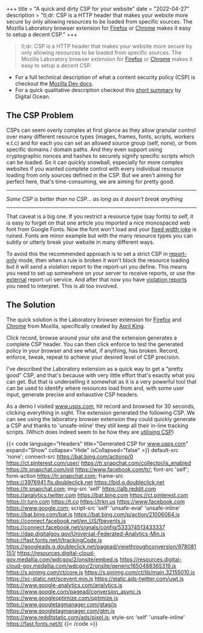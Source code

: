 +++
title = "A quick and dirty CSP for your website"
date = "2022-04-27"
description = "tl;dr: CSP is a HTTP header that makes your website more secure by only allowing resources to be loaded from specific sources. The Mozilla Laboratory browser extension for [Firefox](https://addons.mozilla.org/en-US/firefox/addon/laboratory-by-mozilla) or [Chrome](https://chrome.google.com/webstore/detail/laboratory/mjcamldajgnpgjcpacomkgfhccnibldg) makes it easy to setup a decent CSP."
+++

> tl;dr: CSP is a HTTP header that makes your website more secure by only allowing resources to be loaded from specific sources. The Mozilla Laboratory browser extension for [Firefox](https://addons.mozilla.org/en-US/firefox/addon/laboratory-by-mozilla) or [Chrome](https://chrome.google.com/webstore/detail/laboratory/mjcamldajgnpgjcpacomkgfhccnibldg) makes it easy to setup a decent CSP. 

- For a full technical description of what a content security policy (CSP) is checkout the [Mozilla Dev docs](https://developer.mozilla.org/en-US/docs/Web/HTTP/CSP).
- For a quick qualitative description checkout this [short summary](https://www.digitalocean.com/community/tutorials/what-is-a-content-security-policy) by Digital Ocean.

## The CSP Problem

CSPs can seem overly complex at first glance as they allow granular control over many different resource types (images, frames, fonts, scripts, workers e.t.c) and for each you can set an allowed source group (self, none), or from specific domains / domain paths. And they even support using cryptographic nonces and hashes to securely signify specific scripts which can be loaded. So it can quickly snowball, especially for more complex websites if you wanted complete control with every individual resource loading from only sources defined in the CSP. But we aren't aiming for perfect here, that's time-consuming, we are aiming for pretty good. 

---

_Some CSP is better than no CSP... as long as it doesn't break anything_

---

That caveat is a big one. If you restrict a resource type (say fonts) to self, it is easy to forget on that one article you imported a nice monospaced web font from Google Fonts. Now the font won't load and your [fixed width joke](https://xkcd.com/276/) is ruined. Fonts are minor example but with the many resource types you can subtly or utterly break your website in many different ways. 

To avoid this the recommended approach is to set a strict CSP in [report-only](https://developer.mozilla.org/en-US/docs/Web/HTTP/CSP#testing_your_policy) mode, then when a rule is broken it won't block the resource loading but it will send a violation report to the report-uri you define. This means you need to set up somewhere on your server to receive reports, or use the [external](https://report-uri.com/) report-uri service. And after that now you have [violation reports](https://developer.mozilla.org/en-US/docs/Web/HTTP/CSP#sample_violation_report) you need to interpret. This is all too involved.

## The Solution
The quick solution is the Laboratory browser extension for [Firefox](https://addons.mozilla.org/en-US/firefox/addon/laboratory-by-mozilla/) and [Chrome](https://chrome.google.com/webstore/detail/laboratory/mjcamldajgnpgjcpacomkgfhccnibldg) from Mozilla, specifically created by [April King](https://github.com/april/laboratory).

Click record, browse around your site and the extension generates a complete CSP header. You can then click enforce to test the generated policy in your browser and see what, if anything, has broken. Record, enforce, tweak, repeat to achieve your desired level of CSP precision.

I've described the Laboratory extension as a quick way to get a "pretty good" CSP, and that's because with very little effort that's exactly what you can get. But that is underselling it somewhat as it is a very powerful tool that can be used to identify where resources load from and, with some user input, generate precise and exhaustive CSP headers.

As a demo I visited www.usps.com, hit record and browsed for 30 seconds, clicking everything in sight. The extension generated the following CSP. We can see using the laboratory browser extension they could quickly generate a CSP and thanks to 'unsafe-inline' they still keep all their in-line tracking scripts. (Which does indeed seem to be how they are [utilising CSP](https://observatory.mozilla.org/analyze/www.usps.com))

{{< code language="Headers" title="Generated CSP for www.usps.com" expand="Show" collapse="Hide" isCollapsed="false" >}}
default-src 'none';
connect-src https://bat.bing.com/actionp/0 https://ct.pinterest.com/user/ https://tr.snapchat.com/collector/is_enabled https://tr.snapchat.com/init https://www.facebook.com/tr/;
font-src 'self';
form-action https://tr.snapchat.com;
frame-src https://3976941.fls.doubleclick.net https://bid.g.doubleclick.net https://tr.snapchat.com;
img-src 'self' https://alb.reddit.com https://analytics.twitter.com https://bat.bing.com https://ct.pinterest.com https://r.turn.com https://t.co https://trkn.us https://www.facebook.com https://www.google.com;
script-src 'self' 'unsafe-eval' 'unsafe-inline' https://bat.bing.com/bat.js https://bat.bing.com/p/action/21006064.js https://connect.facebook.net/en_US/fbevents.js https://connect.facebook.net/signals/config/533374513433337 https://dap.digitalgov.gov/Universal-Federated-Analytics-Min.js https://fast.fonts.net/t/trackingCode.js https://googleads.g.doubleclick.net/pagead/viewthroughconversion/978081151/ https://resources.digital-cloud-gov.medallia.com/wdcgov/2/onsite/embed.js https://resources.digital-cloud-gov.medallia.com/wdcgov/2/onsite/generic1650488365319.js https://s.pinimg.com/ct/core.js https://s.pinimg.com/ct/lib/main.32155010.js https://sc-static.net/scevent.min.js https://static.ads-twitter.com/uwt.js https://www.google-analytics.com/analytics.js https://www.google.com/pagead/conversion_async.js https://www.googleoptimize.com/optimize.js https://www.googletagmanager.com/gtag/js https://www.googletagmanager.com/gtm.js https://www.redditstatic.com/ads/pixel.js;
style-src 'self' 'unsafe-inline' https://fast.fonts.net/t/
{{< /code >}}